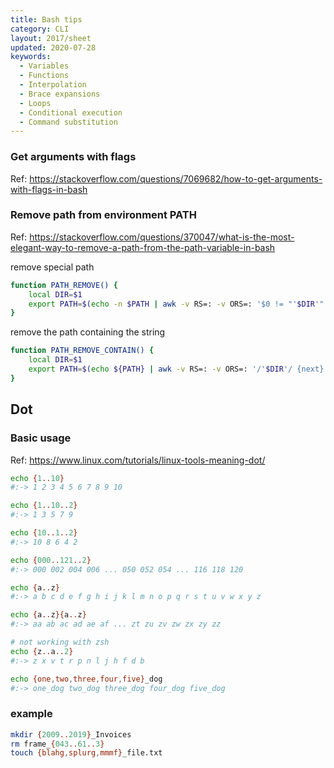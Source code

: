 ```yaml
---
title: Bash tips
category: CLI
layout: 2017/sheet
updated: 2020-07-28
keywords:
  - Variables
  - Functions
  - Interpolation
  - Brace expansions
  - Loops
  - Conditional execution
  - Command substitution
---
```


### Get arguments with flags

Ref: <https://stackoverflow.com/questions/7069682/how-to-get-arguments-with-flags-in-bash>

### Remove path from environment PATH

Ref: <https://stackoverflow.com/questions/370047/what-is-the-most-elegant-way-to-remove-a-path-from-the-path-variable-in-bash>

remove special path

```bash
function PATH_REMOVE() {
    local DIR=$1
    export PATH=$(echo -n $PATH | awk -v RS=: -v ORS=: '$0 != "'$DIR'"' | sed 's/:$//')
}
```

remove the path containing the string

```bash
function PATH_REMOVE_CONTAIN() {
    local DIR=$1
    export PATH=$(echo ${PATH} | awk -v RS=: -v ORS=: '/'$DIR'/ {next} {print}' | sed 's/:*$//')
}
```

## Dot

### Basic usage

Ref: <https://www.linux.com/tutorials/linux-tools-meaning-dot/>

```bash
echo {1..10}
#:-> 1 2 3 4 5 6 7 8 9 10

echo {1..10..2}
#:-> 1 3 5 7 9

echo {10..1..2}
#:-> 10 8 6 4 2

echo {000..121..2}
#:-> 000 002 004 006 ... 050 052 054 ... 116 118 120

echo {a..z}
#:-> a b c d e f g h i j k l m n o p q r s t u v w x y z

echo {a..z}{a..z}
#:-> aa ab ac ad ae af ... zt zu zv zw zx zy zz

# not working with zsh
echo {z..a..2}
#:-> z x v t r p n l j h f d b

echo {one,two,three,four,five}_dog
#:-> one_dog two_dog three_dog four_dog five_dog
```

### example

```bash
mkdir {2009..2019}_Invoices
rm frame_{043..61..3}
touch {blahg,splurg,mmmf}_file.txt
```
